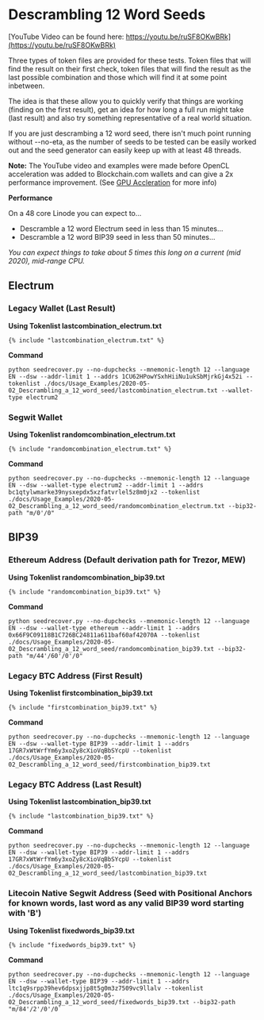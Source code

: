 # Descrambling 12 Word Seeds
[YouTube Video can be found here: https://youtu.be/ruSF8OKwBRk](https://youtu.be/ruSF8OKwBRk)

Three types of token files are provided for these tests. Token files that will find the result on their first check, token files that will find the result as the last possible combination and those which will find it at some point inbetween.

The idea is that these allow you to quickly verify that things are working (finding on the first result), get an idea for how long a full run might take (last result) and also try something representative of a real world situation. 

If you are just descrambing a 12 word seed, there isn't much point running without --no-eta, as the number of seeds to be tested can be easily worked out and the seed generator can easily keep up with at least 48 threads.

**Note:** The YouTube video and examples were made before OpenCL acceleration was added to Blockchain.com wallets and can give a 2x performance improvement. (See [GPU Accleration](../../GPU_Acceleration.md) for more info) 

**Performance**

On a 48 core Linode you can expect to...
* Descramble a 12 word Electrum seed in less than 15 minutes…
* Descramble a 12 word BIP39 seed in less than 50 minutes…

_You can expect things to take about 5 times this long on a current (mid 2020), mid-range CPU._

## Electrum
### Legacy Wallet (Last Result)
**Using Tokenlist lastcombination_electrum.txt**
``` linenums="1"
{% include "lastcombination_electrum.txt" %}
```

**Command**
```
python seedrecover.py --no-dupchecks --mnemonic-length 12 --language EN --dsw --addr-limit 1 --addrs 1CU62HPowYSxhHiiNu1ukSbMjrkGj4x52i --tokenlist ./docs/Usage_Examples/2020-05-02_Descrambling_a_12_word_seed/lastcombination_electrum.txt --wallet-type electrum2
```

### Segwit Wallet
**Using Tokenlist randomcombination_electrum.txt**
``` linenums="1"
{% include "randomcombination_electrum.txt" %}
```

**Command**
```
python seedrecover.py --no-dupchecks --mnemonic-length 12 --language EN --dsw --wallet-type electrum2 --addr-limit 1 --addrs bc1qtylwmarke39nysxepdx5xzfatvrlel5z8m0jx2 --tokenlist ./docs/Usage_Examples/2020-05-02_Descrambling_a_12_word_seed/randomcombination_electrum.txt --bip32-path "m/0'/0"
```

## BIP39
### Ethereum Address (Default derivation path for Trezor, MEW)
**Using Tokenlist randomcombination_bip39.txt**
``` linenums="1"
{% include "randomcombination_bip39.txt" %}
```

**Command**
```
python seedrecover.py --no-dupchecks --mnemonic-length 12 --language EN --dsw --wallet-type ethereum --addr-limit 1 --addrs 0x66F9C09118B1C726BC24811a611baf60af42070A --tokenlist ./docs/Usage_Examples/2020-05-02_Descrambling_a_12_word_seed/randomcombination_bip39.txt --bip32-path "m/44'/60'/0'/0"
```

### Legacy BTC Address (First Result)
**Using Tokenlist firstcombination_bip39.txt**
``` linenums="1"
{% include "firstcombination_bip39.txt" %}
```

**Command**
```
python seedrecover.py --no-dupchecks --mnemonic-length 12 --language EN --dsw --wallet-type BIP39 --addr-limit 1 --addrs 17GR7xWtWrfYm6y3xoZy8cXioVqBbSYcpU --tokenlist ./docs/Usage_Examples/2020-05-02_Descrambling_a_12_word_seed/firstcombination_bip39.txt
```

### Legacy BTC Address (Last Result)
**Using Tokenlist lastcombination_bip39.txt**
``` linenums="1"
{% include "lastcombination_bip39.txt" %}
```
**Command**
```
python seedrecover.py --no-dupchecks --mnemonic-length 12 --language EN --dsw --wallet-type BIP39 --addr-limit 1 --addrs 17GR7xWtWrfYm6y3xoZy8cXioVqBbSYcpU --tokenlist ./docs/Usage_Examples/2020-05-02_Descrambling_a_12_word_seed/lastcombination_bip39.txt
```

### Litecoin Native Segwit Address (Seed with Positional Anchors for known words, last word as any valid BIP39 word starting with 'B')
**Using Tokenlist fixedwords_bip39.txt**
``` linenums="1"
{% include "fixedwords_bip39.txt" %}
```

**Command**
```
python seedrecover.py --no-dupchecks --mnemonic-length 12 --language EN --dsw --wallet-type BIP39 --addr-limit 1 --addrs ltc1q9srpp39hev6dpsxjjp8t5g0m3z7509vc9llalv --tokenlist ./docs/Usage_Examples/2020-05-02_Descrambling_a_12_word_seed/fixedwords_bip39.txt --bip32-path "m/84'/2'/0'/0`
```
